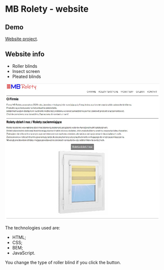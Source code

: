 # MB Rolety - website

## Demo
[Website project](https://mbigos86.github.io/homepage/).

## Website info

- Roller blinds
- Insect screen
- Pleated blinds

![homepage](images/str.jpg)

 The technologies used are: 
 - HTML;
 - CSS;
 - BEM;
 - JavaScript.

You change the type of roller blind if you click the button.


